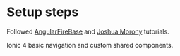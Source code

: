 # Setup steps

Followed [AngularFireBase](https://angularfirebase.com/snippets/how-manage-shared-components-in-an-ionic-4-app/) and [Joshua Morony](https://www.youtube.com/watch?v=za5NaFavux4) tutorials.

Ionic 4 basic navigation and custom shared components.
